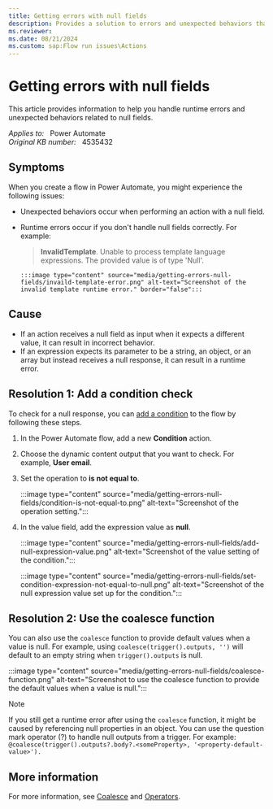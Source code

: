 ```yaml
---
title: Getting errors with null fields
description: Provides a solution to errors and unexpected behaviors that occur when you create a flow in Microsoft Power Automate.
ms.reviewer: 
ms.date: 08/21/2024
ms.custom: sap:Flow run issues\Actions
---
```

# Getting errors with null fields 

This article provides information to help you handle runtime errors and unexpected behaviors related to null fields.

_Applies to:_ &nbsp; Power Automate  
_Original KB number:_ &nbsp; 4535432

## Symptoms

When you create a flow in Power Automate, you might experience the following issues:

- Unexpected behaviors occur when performing an action with a null field.
- Runtime errors occur if you don't handle null fields correctly. For example:

    > **InvalidTemplate**. Unable to process template language expressions. The provided value is of type 'Null'.

      :::image type="content" source="media/getting-errors-null-fields/invaild-template-error.png" alt-text="Screenshot of the invalid template runtime error." border="false":::

## Cause

- If an action receives a null field as input when it expects a different value, it can result in incorrect behavior.
- If an expression expects its parameter to be a string, an object, or an array but instead receives a null response, it can result in a runtime error.

## Resolution 1: Add a condition check

To check for a null response, you can [add a condition](/power-automate/add-condition) to the flow by following these steps.

1. In the Power Automate flow, add a new **Condition** action.

1. Choose the dynamic content output that you want to check. For example, **User email**.

1. Set the operation to **is not equal to**.

   :::image type="content" source="media/getting-errors-null-fields/condition-is-not-equal-to.png" alt-text="Screenshot of the operation setting.":::

1. In the value field, add the expression value as **null**.

   :::image type="content" source="media/getting-errors-null-fields/add-null-expression-value.png" alt-text="Screenshot of the value setting of the condition.":::

   :::image type="content" source="media/getting-errors-null-fields/set-condition-expression-not-equal-to-null.png" alt-text="Screenshot of the null expression value set up for the condition.":::

## Resolution 2: Use the coalesce function

You can also use the `coalesce` function to provide default values when a value is null. For example, using `coalesce(trigger().outputs, '')` will default to an empty string when `trigger().outputs` is null.

:::image type="content" source="media/getting-errors-null-fields/coalesce-function.png" alt-text="Screenshot to use the coalesce function to provide the default values when a value is null.":::

> [!NOTE]
> If you still get a runtime error after using the `coalesce` function, it might be caused by referencing null properties in an object. You can use the question mark operator (?) to handle null outputs from a trigger. For example:
> `@coalesce(trigger().outputs?.body?.<someProperty>, '<property-default-value>').`

## More information

For more information, see [Coalesce](/azure/logic-apps/workflow-definition-language-functions-reference#coalesce) and [Operators](/azure/logic-apps/logic-apps-workflow-definition-language#operators).
